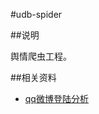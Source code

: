 #udb-spider


##说明

舆情爬虫工程。



##相关资料
* [qq微博登陆分析](./docs/tengxun_weibo_login/tengxun_weibo_login.md)

